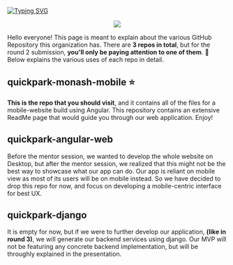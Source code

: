 [![Typing SVG](https://readme-typing-svg.herokuapp.com?color=%23000000&size=28&vCenter=true&lines=Welcome+to+QuickPark!+%F0%9F%9A%97+)](https://git.io/typing-svg)

<p align="center"><img src=https://user-images.githubusercontent.com/63769232/145374856-d50fcc63-a7a1-4b30-953d-ddb850be2167.png></p>

Hello everyone! This page is meant to explain about the various GitHub Repository this organization has. There are **3 repos in total**, but for the round 2 submission, **you'll only be paying attention to one of them**. 🙋‍ Below explains the various uses of each repo in detail. 

<h2>quickpark-monash-mobile ⭐</h2>
<b>This is the repo that you should visit</b>, and it contains all of the files for a mobile-website build using Angular. This repository contains an extensive ReadMe page that would guide you through our web application. Enjoy! 

<h2>quickpark-angular-web</h2>

Before the mentor session, we wanted to develop the whole website on Desktop, but after the mentor session, we realized that this might not be the best way to showcase what our app can do. Our app is reliant on mobile view as most of its users will be on mobile instead. So we have decided to drop this repo for now, and focus on developing a mobile-centric interface for best UX. 

<h2>quickpark-django</h2>

It is empty for now, but if we were to further develop our application, **(like in round 3)**, we will generate our backend services using django. Our MVP will not be featuring any concrete backend implementation, but will be throughly explained in the presentation. 

